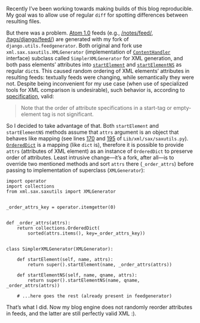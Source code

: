 Recently I’ve been working towards making builds of this blog reproducible.
My goal was to allow use of regular `diff` for spotting differences between
resulting files.

But there was a problem. [Atom 1.0](https://tools.ietf.org/html/rfc4287)
feeds (e.g., [/notes/feed/](/notes/feed/), [/tags/django/feed/](/tags/django/feed/))
are generated with my fork of `django.utils.feedgenerator`.
Both original and fork use `xml.sax.saxutils.XMLGenerator`
(implementation of
[`ContentHandler`](https://docs.python.org/3.4/library/xml.sax.handler.html#xml.sax.handler.ContentHandler)
interface) subclass called
`SimplerXMLGenerator` for XML generation, and both pass elements’
attributes into
[`startElement`](https://docs.python.org/3.4/library/xml.sax.handler.html#xml.sax.handler.ContentHandler.startElement)
and
[`startElementNS`](https://docs.python.org/3.4/library/xml.sax.handler.html#xml.sax.handler.ContentHandler.startElementNS)
as regular `dict`s. This caused random ordering of XML elements’ attributes
in resulting feeds: textually feeds were changing, while semantically
they were not. Despite being inconvenient for my use case (when use of
specialized tools for XML comparison is undesirable), such behavior is,
according to [specification](https://www.w3.org/TR/2008/REC-xml-20081126/#sec-starttags),
valid:

> Note that the order of attribute specifications in a start-tag or
> empty-element tag is not significant.

So I decided to take advantage of that. Both `startElement` and `startElementNS`
methods assume that `attrs` argument is an object that behaves like mapping
(see lines
[170](https://hg.python.org/cpython/file/dfc57c66a670/Lib/xml/sax/saxutils.py#l170)
and
[195](https://hg.python.org/cpython/file/dfc57c66a670/Lib/xml/sax/saxutils.py#l195)
of `Lib/xml/sax/saxutils.py`).
[`OrderedDict`](https://docs.python.org/3.4/library/collections.html#collections.OrderedDict)
is a mapping (like `dict` is), therefore it is possible to provide `attrs` (attributes
of XML element) as an instance of `OrderedDict` to preserve order of attributes.
Least intrusive change—it’s a fork, after all—is to override two mentioned methods
and sort `attrs` there (`_order_attrs`) before passing to implementation of superclass
(`XMLGenerator`):

```python3
import operator
import collections
from xml.sax.saxutils import XMLGenerator


_order_attrs_key = operator.itemgetter(0)


def _order_attrs(attrs):
    return collections.OrderedDict(
        sorted(attrs.items(), key=_order_attrs_key))


class SimplerXMLGenerator(XMLGenerator):

    def startElement(self, name, attrs):
        return super().startElement(name, _order_attrs(attrs))

    def startElementNS(self, name, qname, attrs):
        return super().startElementNS(name, qname, _order_attrs(attrs))

    # ...here goes the rest (already present in feedgenerator)
```

That’s what I did. Now my blog engine does not randomly reorder attributes in feeds,
and the latter are still perfectly valid XML :).
